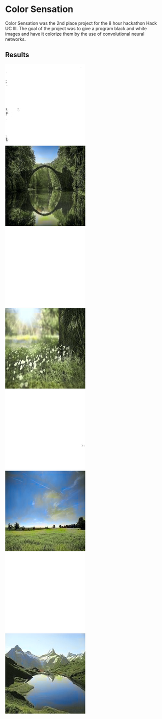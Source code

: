 # Color Sensation
Color Sensation was the 2nd place project for the 8 hour hackathon Hack UC III. The goal of the project was to give a program black and white images and have it colorize them by the use of convolutional neural networks.
## Results
<img src="/Results/3b.png">
<img src="/Results/3.png">
<img src="/Results/6b.png">
<img src="/Results/6.png">
<img src="/Results/10b.png">
<img src="/Results/10.png">
<img src="/Results/54b.png">
<img src="/Results/54.png">
